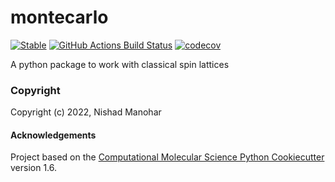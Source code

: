 montecarlo
==============================
[//]: # (Badges)
[![Stable](https://img.shields.io/badge/docs-stable-blue.svg)](https://nrmanohar.github.io/montecarlo/)
[![GitHub Actions Build Status](https://github.com/nrmanohar/montecarlo/workflows/CI/badge.svg)](https://github.com/nrmanohar/montecarlo/actions?query=workflow%3ACI)
[![codecov](https://codecov.io/gh/nrmanohar/montecarlo/branch/master/graph/badge.svg)](https://codecov.io/gh/nrmanohar/montecarlo/branch/master)


A python package to work with classical spin lattices

### Copyright

Copyright (c) 2022, Nishad Manohar


#### Acknowledgements
 
Project based on the 
[Computational Molecular Science Python Cookiecutter](https://github.com/molssi/cookiecutter-cms) version 1.6.
